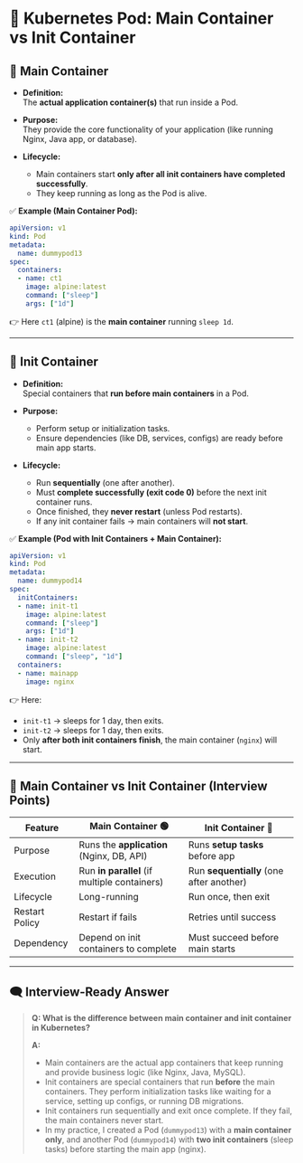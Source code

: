 
# 📝 Kubernetes Pod: Main Container vs Init Container  

## 🔹 Main Container
- **Definition:**  
  The **actual application container(s)** that run inside a Pod.  

- **Purpose:**  
  They provide the core functionality of your application (like running Nginx, Java app, or database).  

- **Lifecycle:**  
  - Main containers start **only after all init containers have completed successfully**.  
  - They keep running as long as the Pod is alive.  

✅ **Example (Main Container Pod):**
```yaml
apiVersion: v1
kind: Pod
metadata:
  name: dummypod13
spec:
  containers:
  - name: ct1
    image: alpine:latest
    command: ["sleep"]
    args: ["1d"]
```
👉 Here `ct1` (alpine) is the **main container** running `sleep 1d`.  

---

## 🔹 Init Container
- **Definition:**  
  Special containers that **run before main containers** in a Pod.  

- **Purpose:**  
  - Perform setup or initialization tasks.  
  - Ensure dependencies (like DB, services, configs) are ready before main app starts.  

- **Lifecycle:**  
  - Run **sequentially** (one after another).  
  - Must **complete successfully (exit code 0)** before the next init container runs.  
  - Once finished, they **never restart** (unless Pod restarts).  
  - If any init container fails → main containers will **not start**.  

✅ **Example (Pod with Init Containers + Main Container):**
```yaml
apiVersion: v1
kind: Pod
metadata:
  name: dummypod14
spec:
  initContainers:
  - name: init-t1
    image: alpine:latest
    command: ["sleep"]
    args: ["1d"]
  - name: init-t2
    image: alpine:latest
    command: ["sleep", "1d"]
  containers:
  - name: mainapp
    image: nginx
```
👉 Here:
- `init-t1` → sleeps for 1 day, then exits.  
- `init-t2` → sleeps for 1 day, then exits.  
- Only **after both init containers finish**, the main container (`nginx`) will start.  

---

## 🔎 Main Container vs Init Container (Interview Points)

| Feature              | Main Container 🟢 | Init Container 🔵 |
|----------------------|------------------|------------------|
| Purpose              | Runs the **application** (Nginx, DB, API) | Runs **setup tasks** before app |
| Execution            | Run **in parallel** (if multiple containers) | Run **sequentially** (one after another) |
| Lifecycle            | Long-running | Run once, then exit |
| Restart Policy       | Restart if fails | Retries until success |
| Dependency           | Depend on init containers to complete | Must succeed before main starts |

---

## 🗨️ Interview-Ready Answer

> **Q: What is the difference between main container and init container in Kubernetes?**  
>
> **A:**  
> - Main containers are the actual app containers that keep running and provide business logic (like Nginx, Java, MySQL).  
> - Init containers are special containers that run **before** the main containers. They perform initialization tasks like waiting for a service, setting up configs, or running DB migrations.  
> - Init containers run sequentially and exit once complete. If they fail, the main containers never start.  
> - In my practice, I created a Pod (`dummypod13`) with a **main container only**, and another Pod (`dummypod14`) with **two init containers** (sleep tasks) before starting the main app (nginx).  
